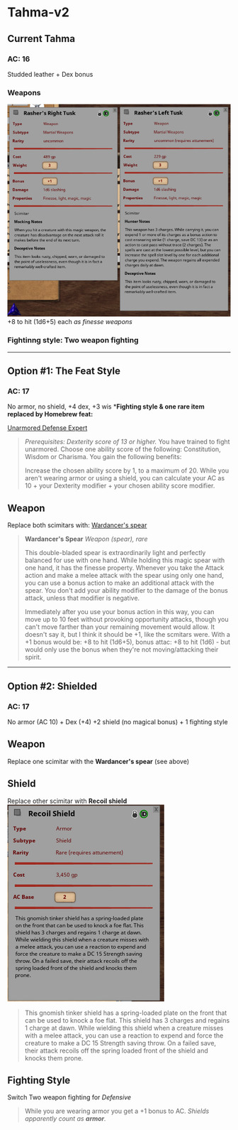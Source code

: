 # Tahma-v2
## Current Tahma
### AC: 16
Studded leather + Dex bonus

### Weapons
![image](https://github.com/gregofgreg5/magick-ink2020/blob/main/images/tusks.png)
+8 to hit (1d6+5) each
*as finesse weapons*

### Fightinng style: Two weapon fighting

---

## Option #1: The Feat Style
### AC: 17
No armor, no shield, +4 dex, +3 wis
***Fighting style  & one rare item replaced by Homebrew feat:**

[Unarmored Defense Expert](https://www.dandwiki.com/wiki/Unarmored_Defense_Expert_(5e_Feat))
> _Prerequisites: Dexterity score of 13 or higher._
> You have trained to fight unarmored. Choose one ability score of the following: Constitution, Wisdom or Charisma. You gain the following benefits:
> 
> Increase the chosen ability score by 1, to a maximum of 20.
> While you aren't wearing armor or using a shield, you can calculate your AC as 10 + your Dexterity modifier + your chosen ability score modifier.

## Weapon
Replace both scimitars with:
[Wardancer's spear](https://www.reddit.com/r/TheGriffonsSaddlebag/comments/mu2m5j/the_griffons_saddlebag_wardancers_spear_weapon/)
> **Wardancer's Spear**
> _Weapon (spear), rare_
> 
> This double-bladed spear is extraordinarily light and perfectly balanced for use with one hand. While holding this magic spear with one hand, it has the finesse property. Whenever you take the Attack action and make a melee attack with the spear using only one hand, you can use a bonus action to make an additional attack with the spear. You don't add your ability modifier to the damage of the bonus attack, unless that modifier is negative.
>
> Immediately after you use your bonus action in this way, you can move up to 10 feet without provoking opportunity attacks, though you can't move farther than your remaining movement would allow.
It doesn't say it, but I think it should be +1, like the scmitars were. With a +1 bonus would be:
+8 to hit (1d6+5), bonus attac: +8 to hit (1d6) - but  would only use the bonus when they're not moving/attacking their spirit.


---

## Option #2: Shielded
### AC: 17
No armor (AC 10) + Dex (+4) +2 shield (no magical bonus) + 1 fighting style

## Weapon
Replace one scimitar with the **Wardancer's spear** (see above)

## Shield
Replace other scimitar with **Recoil shield**
![image](https://github.com/gregofgreg5/magick-ink2020/blob/main/images/recoil-shield.png?raw=true)
>
> This gnomish tinker shield has a spring-loaded plate on the front that can be used to knock a foe flat. This shield has 3 charges and regains 1 charge at dawn. While wielding this shield when a creature misses with a melee attack, you can use a reaction to expend and force the creature to make a DC 15 Strength saving throw. On a failed save, their attack recoils off the spring loaded front of the shield and knocks them prone.

## Fighting Style
Switch Two weapon fighting for *Defensive*
> While you are wearing armor you get a +1 bonus to AC.
*Shields apparently count as **armor**.*

